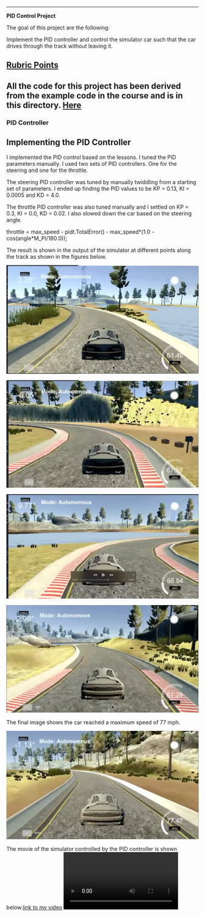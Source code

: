 
---

**PID Control Project**

The goal of this project are the following:

Implement the PID controller and control the simulator car such that the car drives through the track without leaving it.

[//]: # (Image References)
[image1]: ./examples/first.png
[image2]: ./examples/second.png
[image3]: ./examples/third.png
[image4]: ./examples/fourth.png
[image5]: ./examples/fifth.png
[video1]: ,/examples/pid.mp4

## [Rubric Points](https://review.udacity.com/#!/rubrics/824/view)
All the code for this project has been derived from the example code in the course and is in this directory.
[Here](https://github.com/gvp-study/CarND-PID-Control-Project.git)
---

### PID Controller
## Implementing the PID Controller

I implemented the PID control based on the lessons. I tuned the PID parameters manually. I used two sets of PID controllers. One for the steering and one for the throttle.

The steering PID controller was tuned by manually twiddling from a starting set of parameters. I ended up finding the PID values to be KP = 0.13, KI = 0.0005 and KD = 4.0.

The throttle PID controller was also tuned manually and I settled on KP = 0.3, KI = 0.0, KD = 0.02. I also slowed down the car based on the steering angle.

throttle = max_speed - pidt.TotalError() - max_speed*(1.0 - cos(angle*M_PI/180.0));

The result is shown in the output of the simulator at different points along the track as shown in the figures below.

![alt text][image1]

![alt text][image2]

![alt text][image3]

![alt text][image4]

The final image shows the car reached a maximum speed of 77 mph.

![alt text][image5]

The movie of the simulator controlled by the PID controller is shown below.[link to my video](./examples/pid.mp4)
![alt text][video1]
